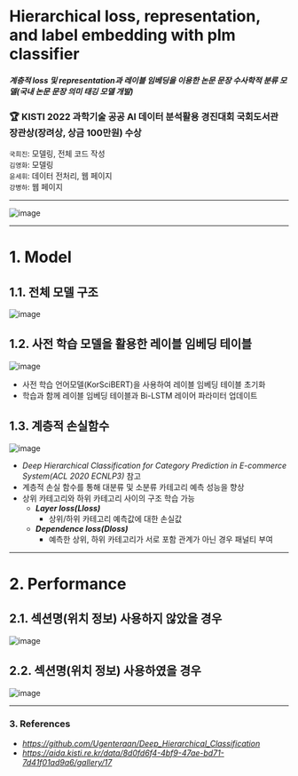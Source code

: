 # Hierarchical loss, representation, and label embedding with plm classifier
#### *계층적 loss 및 representation과 레이블 임베딩을 이용한 논문 문장 수사학적 분류 모델(국내 논문 문장 의미 태깅 모델 개발)*
### 🏆 KISTI 2022 과학기술 공공 AI 데이터 분석활용 경진대회 국회도서관 장관상(장려상, 상금 100만원) 수상
`국희진`: 모델링, 전체 코드 작성    
`김영화`: 모델링    
`윤세휘`: 데이터 전처리, 웹 페이지    
`강병하`: 웹 페이지
***
![image](https://user-images.githubusercontent.com/74829786/205135412-19c68cd9-c875-44d2-9342-f15309c99122.png)

***
# 1. Model
## 1.1. 전체 모델 구조
![image](https://user-images.githubusercontent.com/74829786/205135649-a260ec96-5af1-4693-b035-2e89e0c35985.png)

## 1.2. 사전 학습 모델을 활용한 레이블 임베딩 테이블
![image](https://user-images.githubusercontent.com/74829786/205135787-ae5efe44-b467-4504-a194-bc1702f4e38a.png)
* 사전 학습 언어모델(KorSciBERT)을 사용하여 레이블 임베딩 테이블 초기화
* 학습과 함께 레이블 임베딩 테이블과 Bi-LSTM 레이어 파라미터 업데이트

## 1.3. 계층적 손실함수
![image](https://user-images.githubusercontent.com/74829786/205136401-83b8abfb-ebf1-4ef2-8391-12a4e82f2f74.png)
* *Deep Hierarchical Classification for Category Prediction in E-commerce System(ACL 2020 ECNLP3)* 참고
* 계층적 손실 함수를 통해 대분류 및 소분류 카테고리 예측 성능을 향상
* 상위 카테고리와 하위 카테고리 사이의 구조 학습 가능
  * ***Layer loss(Lloss)***
    * 상위/하위 카테고리 예측값에 대한 손실값
  * ***Dependence loss(Dloss)***
    * 예측한 상위, 하위 카테고리가 서로 포함 관계가 아닌 경우 패널티 부여
    
***
# 2. Performance
## 2.1. 섹션명(위치 정보) 사용하지 않았을 경우
![image](https://user-images.githubusercontent.com/74829786/205137099-03c05972-3a6f-4738-b46d-be96a743f700.png)

## 2.2. 섹션명(위치 정보) 사용하였을 경우
![image](https://user-images.githubusercontent.com/74829786/205137268-d09a25a1-5d14-4a12-b8de-e0d5fe699030.png)

***
### 3. References
* *https://github.com/Ugenteraan/Deep_Hierarchical_Classification*
* *https://aida.kisti.re.kr/data/8d0fd6f4-4bf9-47ae-bd71-7d41f01ad9a6/gallery/17*
